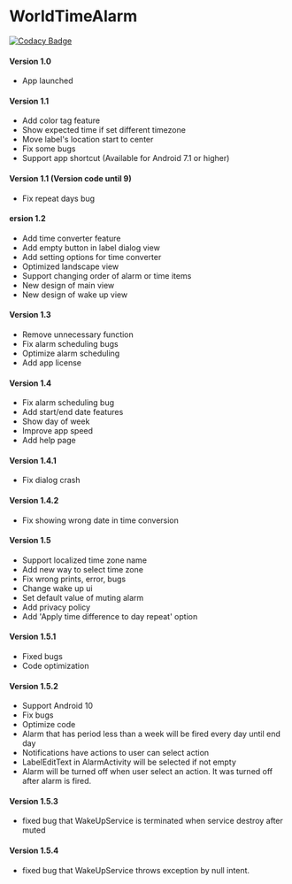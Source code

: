 # WorldTimeAlarm

[![Codacy Badge](https://api.codacy.com/project/badge/Grade/bed3155059c348c3ad390147db599eca)](https://app.codacy.com/manual/jamesy5017/WorldTimeAlarm?utm_source=github.com&utm_medium=referral&utm_content=Hot6ix/WorldTimeAlarm&utm_campaign=Badge_Grade_Dashboard)

#### Version 1.0
- App launched

#### Version 1.1
- Add color tag feature
- Show expected time if set different timezone
- Move label's location start to center
- Fix some bugs
- Support app shortcut (Available for Android 7.1 or higher)

#### Version 1.1 (Version code until 9)
- Fix repeat days bug

#### ersion 1.2
- Add time converter feature
- Add empty button in label dialog view
- Add setting options for time converter
- Optimized landscape view
- Support changing order of alarm or time items
- New design of main view
- New design of wake up view

#### Version 1.3
- Remove unnecessary function
- Fix alarm scheduling bugs
- Optimize alarm scheduling
- Add app license

#### Version 1.4
- Fix alarm scheduling bug
- Add start/end date features
- Show day of week
- Improve app speed
- Add help page

#### Version 1.4.1
- Fix dialog crash

#### Version 1.4.2
- Fix showing wrong date in time conversion

#### Version 1.5
- Support localized time zone name
- Add new way to select time zone
- Fix wrong prints, error, bugs
- Change wake up ui
- Set default value of muting alarm
- Add privacy policy
- Add 'Apply time difference to day repeat' option

#### Version 1.5.1
- Fixed bugs
- Code optimization

#### Version 1.5.2
- Support Android 10
- Fix bugs
- Optimize code
- Alarm that has period less than a week will be fired every day until end day
- Notifications have actions to user can select action
- LabelEditText in AlarmActivity will be selected if not empty
- Alarm will be turned off when user select an action. It was turned off after alarm is fired.

#### Version 1.5.3
- fixed bug that WakeUpService is terminated when service destroy after muted

#### Version 1.5.4
- fixed bug that WakeUpService throws exception by null intent.
